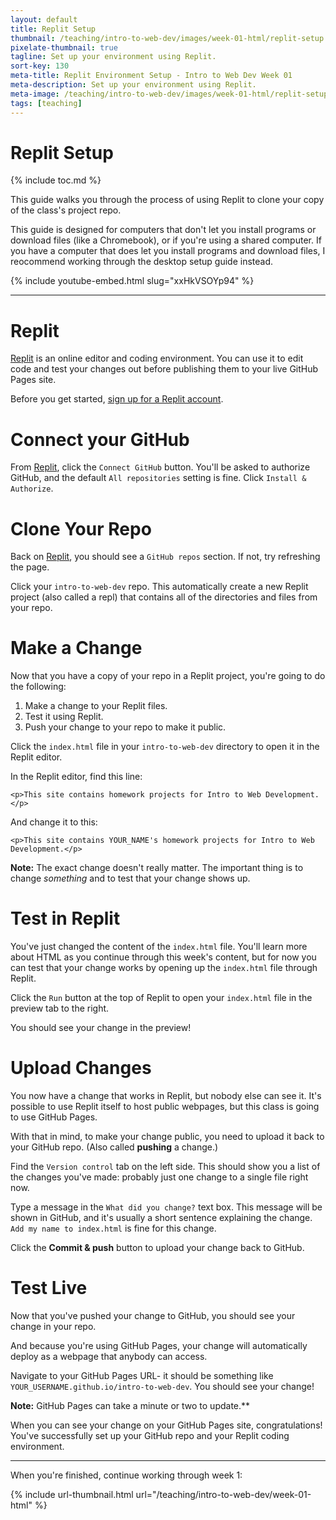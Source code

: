 ```yaml
---
layout: default
title: Replit Setup
thumbnail: /teaching/intro-to-web-dev/images/week-01-html/replit-setup.png
pixelate-thumbnail: true
tagline: Set up your environment using Replit.
sort-key: 130
meta-title: Replit Environment Setup - Intro to Web Dev Week 01
meta-description: Set up your environment using Replit.
meta-image: /teaching/intro-to-web-dev/images/week-01-html/replit-setup.png
tags: [teaching]
---
```


# Replit Setup

{% include toc.md %}

This guide walks you through the process of using Replit to clone your
copy of the class's project repo.

This guide is designed for computers that don't let you install programs or download files (like a Chromebook), or if you're using a shared computer. If you have a computer that does let you install programs and download files, I reocommend working through the desktop setup guide instead.

{% include youtube-embed.html slug="xxHkVSOYp94" %}

---

# Replit

[Replit](https://replit.com) is an online editor and coding environment. You can use it to edit code and test your changes out before publishing them to your live GitHub Pages site.

Before you get started, [sign up for a Replit account](https://replit.com/signup).

# Connect your GitHub

From [Replit](https://replit.com), click the `Connect GitHub` button. You'll be asked to authorize GitHub, and the default `All repositories` setting is fine. Click `Install & Authorize`.

# Clone Your Repo

Back on [Replit](https://replit.com), you should see a `GitHub repos` section. If not, try refreshing the page.

Click your `intro-to-web-dev` repo. This automatically create a new Replit project (also called a repl) that contains all of the directories and files from your repo.

# Make a Change

Now that you have a copy of your repo in a Replit project, you're going to do the following:

1. Make a change to your Replit files.
2. Test it using Replit.
3. Push your change to your repo to make it public.

Click the `index.html` file in your `intro-to-web-dev` directory to open it in the Replit editor.

In the Replit editor, find this line:

```
<p>This site contains homework projects for Intro to Web Development.</p>
```

And change it to this:

```
<p>This site contains YOUR_NAME's homework projects for Intro to Web Development.</p>
```

**Note:** The exact change doesn't really matter. The important thing is to change *something* and to test that your change shows up.

# Test in Replit

You've just changed the content of the `index.html` file. You'll learn more about HTML as you continue through this week's content, but for now you can test that your change works by opening up the `index.html` file through Replit.

Click the `Run` button at the top of Replit to open your `index.html` file in the preview tab to the right.

You should see your change in the preview!

# Upload Changes

You now have a change that works in Replit, but nobody else can see it. It's possible to use Replit itself to host public webpages, but this class is going to use GitHub Pages.

With that in mind, to make your change public, you need to upload it back to your GitHub repo. (Also called **pushing** a change.)

Find the `Version control` tab on the left side. This should show you a list of the changes you've made: probably just one change to a single file right now.

Type a message in the `What did you change?` text box. This message will be shown in GitHub, and it's usually a short sentence explaining the change. `Add my name to index.html` is fine for this change.

Click the **Commit & push** button to upload your change back to GitHub.

# Test Live

Now that you've pushed your change to GitHub, you should see your change in your repo.

And because you're using GitHub Pages, your change will automatically deploy as
a webpage that anybody can access.

Navigate to your GitHub Pages URL- it should be something like `YOUR_USERNAME.github.io/intro-to-web-dev`. You should see your change!

**Note:** GitHub Pages can take a minute or two to update.**

When you can see your change on your GitHub Pages site, congratulations! You've successfully set up your GitHub repo and your Replit coding environment.

---

When you're finished, continue working through week 1:

{% include url-thumbnail.html url="/teaching/intro-to-web-dev/week-01-html" %}